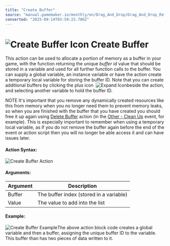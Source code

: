 ```yaml
---
title: "Create Buffer"
source: "manual.gamemaker.io/monthly/en/Drag_And_Drop/Drag_And_Drop_Reference/Buffers/Create_Buffer.htm"
converted: "2025-09-14T03:59:23.706Z"
---
```


# ![Create Buffer Icon](../../../assets/Images/Scripting_Reference/Drag_And_Drop/Reference/Buffers/i_Buffers_Create_Buffer.png) Create Buffer

This action can be used to allocate a portion of memory as a buffer in your game, with the function returning the unique _buffer id_ value that should be stored in a variable and used for all further function calls to the buffer. You can supply a global variable, an instance variable or have the action create a temporary local variable for storing the buffer ID. Note that you can create additional buffers by clicking the plus icon  ![Expand Icon](../../../assets/Images/Scripting_Reference/Drag_And_Drop/Reference/Icon_Expand_Arguments.png)beside the action, and selecting another variable to hold the buffer ID.

NOTE It's important that you remove any dynamically created resources like this from memory when you no longer need them to prevent memory leaks, so when you are finished with the buffer that you have created you should free it up again using [Delete Buffer](Delete_Buffer.md) action (in the [Other - Clean Up](../../../The_Asset_Editors/Object_Properties/Object_Events.md) event, for example). This is especially important to remember when using a temporary local variable, as if you do not remove the buffer again before the end of the event or action script then you will no longer be able access it and can have issues later.

#### Action Syntax:

![Create Buffer Action](../../../assets/Images/Scripting_Reference/Drag_And_Drop/Reference/Buffers/a_Buffers_Create_Buffer.png)

#### Arguments:

| Argument | Description |
| --- | --- |
| Buffer | The buffer index (stored in a variable) |
| Value | The value to add into the list |

#### Example:

![Create Buffer Example](../../../assets/Images/Scripting_Reference/Drag_And_Drop/Reference/Buffers/e_Buffers_Create_Buffer.png)The above action block code creates a global variable and then a buffer, assigning the unique buffer ID to the variable. This buffer than has two pieces of data written to it.